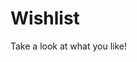<meta name="viewport" content="width=device-width, initial-scale=1.0">

<style>
    > div {
        backdrop-filter: blur(30px);
        display: flex;
        width: 100%;
        height: 300px;
        justify-content: center;
        align-items: center;
        a {
            display: block;
            width: 250px;
            height: 130px;
            text-decoration: none;
            img {
                display: block;
                margin: 0 auto 10px auto;
                width: 100px;
                height: 100px;
                border-radius: 50px;
                transition: all 250ms ease-in-out 0s;
            }
            h1 {
                display: block;
                height: 20px;
                line-height: 20px;
                color: white;
                font-weight: bold;
                font-size: 18px;
                text-align: center;
            }
            p {
                display: block;
                font-size: 12px;
                text-align: center;
                color: lightgray;
            }
            &:hover {
                img {
                    transform: scale(1.05);
                }
            }
        }
    }
    button {
        position: absolute;
        cursor: pointer;
        bottom: -20px;
        left: 0;
        right: 0;
        margin: 0 auto;
        background: #10c694;
        height: 40px;
        color: white;
        border: none;
        font-size: 12px;
        padding: 0 60px;
        border-radius: 20px;
        text-transform: uppercase;
        transition: all 250ms ease-in-out 0s;
        &:hover {
            background: ${Color('#10c694').darken(0.2).toString()};
        }
    }
`;
</style>

<html>
    <h1> Wishlist </h1>
        <p>Take a look at what you like!</p>